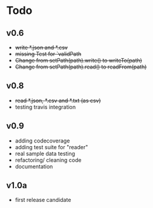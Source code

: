 # Todo
## v0.6
- ~~write *.json and *.csv~~
- ~~missing Test for `validPath~~
- ~~Change from setPath(path).write() to writeTo(path)~~
- ~~Change from setPath(path).read() to readFrom(path)~~

## v0.8
- ~~read *.json, *.csv and *.txt (as csv)~~
- testing travis integration

## v0.9
- adding codecoverage
- adding test suite for "reader"
- real sample data testing
- refactoring/ cleaning code
- documentation

## v1.0a
- first release candidate